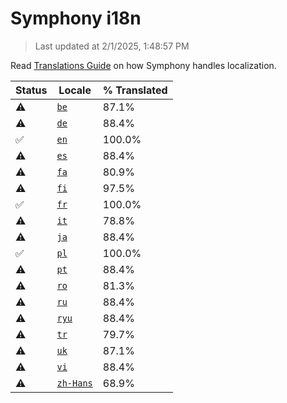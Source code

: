 # Symphony i18n

> Last updated at 2/1/2025, 1:48:57 PM

Read [Translations Guide](https://github.com/zyrouge/symphony/wiki/Translations-Guide) on how Symphony handles localization.

| Status | Locale | % Translated |
| --- | --- | --- |
| ⚠️ | [`be`](https://github.com/zyrouge/symphony/blob/main/i18n/be.toml) | 87.1% |
| ⚠️ | [`de`](https://github.com/zyrouge/symphony/blob/main/i18n/de.toml) | 88.4% |
| ✅ | [`en`](https://github.com/zyrouge/symphony/blob/main/i18n/en.toml) | 100.0% |
| ⚠️ | [`es`](https://github.com/zyrouge/symphony/blob/main/i18n/es.toml) | 88.4% |
| ⚠️ | [`fa`](https://github.com/zyrouge/symphony/blob/main/i18n/fa.toml) | 80.9% |
| ⚠️ | [`fi`](https://github.com/zyrouge/symphony/blob/main/i18n/fi.toml) | 97.5% |
| ✅ | [`fr`](https://github.com/zyrouge/symphony/blob/main/i18n/fr.toml) | 100.0% |
| ⚠️ | [`it`](https://github.com/zyrouge/symphony/blob/main/i18n/it.toml) | 78.8% |
| ⚠️ | [`ja`](https://github.com/zyrouge/symphony/blob/main/i18n/ja.toml) | 88.4% |
| ✅ | [`pl`](https://github.com/zyrouge/symphony/blob/main/i18n/pl.toml) | 100.0% |
| ⚠️ | [`pt`](https://github.com/zyrouge/symphony/blob/main/i18n/pt.toml) | 88.4% |
| ⚠️ | [`ro`](https://github.com/zyrouge/symphony/blob/main/i18n/ro.toml) | 81.3% |
| ⚠️ | [`ru`](https://github.com/zyrouge/symphony/blob/main/i18n/ru.toml) | 88.4% |
| ⚠️ | [`ryu`](https://github.com/zyrouge/symphony/blob/main/i18n/ryu.toml) | 88.4% |
| ⚠️ | [`tr`](https://github.com/zyrouge/symphony/blob/main/i18n/tr.toml) | 79.7% |
| ⚠️ | [`uk`](https://github.com/zyrouge/symphony/blob/main/i18n/uk.toml) | 87.1% |
| ⚠️ | [`vi`](https://github.com/zyrouge/symphony/blob/main/i18n/vi.toml) | 88.4% |
| ⚠️ | [`zh-Hans`](https://github.com/zyrouge/symphony/blob/main/i18n/zh-Hans.toml) | 68.9% |